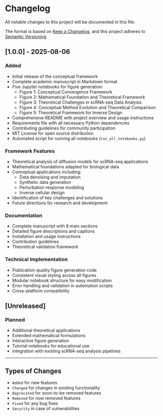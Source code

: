 # Changelog

All notable changes to this project will be documented in this file.

The format is based on [Keep a Changelog](https://keepachangelog.com/en/1.0.0/),
and this project adheres to [Semantic Versioning](https://semver.org/spec/v2.0.0.html).

## [1.0.0] - 2025-08-06

### Added
- Initial release of the conceptual framework
- Complete academic manuscript in Markdown format
- Five Jupyter notebooks for figure generation:
  - Figure 1: Conceptual Convergence Framework
  - Figure 2: Mathematical Foundation and Theoretical Framework
  - Figure 3: Theoretical Challenges in scRNA-seq Data Analysis
  - Figure 4: Conceptual Method Evolution and Theoretical Comparison
  - Figure 5: Theoretical Framework for Inverse Design
- Comprehensive README with project overview and usage instructions
- Requirements file with all necessary Python dependencies
- Contributing guidelines for community participation
- MIT License for open source distribution
- Automated script for running all notebooks (`run_all_notebooks.py`)

### Framework Features
- Theoretical analysis of diffusion models for scRNA-seq applications
- Mathematical foundations adapted for biological data
- Conceptual applications including:
  - Data denoising and imputation
  - Synthetic data generation
  - Perturbation response modeling
  - Inverse cellular design
- Identification of key challenges and solutions
- Future directions for research and development

### Documentation
- Complete manuscript with 8 main sections
- Detailed figure descriptions and captions
- Installation and usage instructions
- Contribution guidelines
- Theoretical validation framework

### Technical Implementation
- Publication-quality figure generation code
- Consistent visual styling across all figures
- Modular notebook structure for easy modification
- Error handling and validation in automation scripts
- Cross-platform compatibility

## [Unreleased]

### Planned
- Additional theoretical applications
- Extended mathematical formulations
- Interactive figure generation
- Tutorial notebooks for educational use
- Integration with existing scRNA-seq analysis pipelines

---

## Types of Changes
- `Added` for new features
- `Changed` for changes in existing functionality
- `Deprecated` for soon-to-be removed features
- `Removed` for now removed features
- `Fixed` for any bug fixes
- `Security` in case of vulnerabilities

